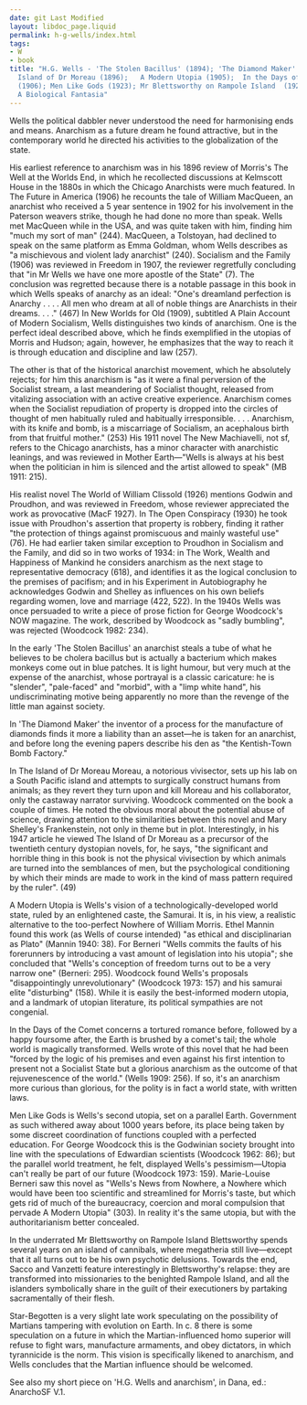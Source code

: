 ```yaml
---
date: git Last Modified
layout: libdoc_page.liquid
permalink: h-g-wells/index.html
tags:
- W
- book
title: "H.G. Wells - 'The Stolen Bacillus' (1894); 'The Diamond Maker'  (1895);   The
  Island of Dr Moreau (1896);   A Modern Utopia (1905);  In the Days of the Comet
  (1906); Men Like Gods (1923); Mr Blettsworthy on Rampole Island  (1928);  Star-Begotten:
  A Biological Fantasia"
---
```


Wells the political dabbler never understood the need for harmonising ends and means. Anarchism as a future dream he found attractive, but in the contemporary world he directed his activities to the globalization of the state.

His earliest reference to anarchism was in his 1896 review of Morris's  The Well at the Worlds End, in which he recollected discussions at Kelmscott House in the 1880s in which the Chicago Anarchists were much featured. In  The Future in America (1906) he recounts the tale of William MacQueen, an anarchist who received a 5 year sentence in 1902 for his involvement in the Paterson weavers strike, though he had done no more than speak. Wells met MacQueen while in the USA, and was quite taken with him, finding him  "much my sort of man" (244). MacQueen, a Tolstoyan, had declined to speak on the same platform as Emma Goldman, whom Wells describes as  "a mischievous and violent lady anarchist"  (240). Socialism and the Family (1906) was reviewed in Freedom in 1907, the reviewer regretfully concluding that  "in Mr Wells we have one more apostle of the State" (7). The conclusion was regretted because there is a notable passage in this book in which Wells speaks of anarchy as an ideal:  "One's dreamland perfection is Anarchy . . . . All men who dream at all of noble things are Anarchists in their dreams. . . ." (467) In New Worlds for Old (1909), subtitled A Plain Account of Modern Socialism, Wells distinguishes two kinds of anarchism. One is the perfect ideal described above, which he finds exemplified in the utopias of Morris and Hudson; again, however, he emphasizes that the way to reach it is through education and discipline and law (257).

The other is that of the historical anarchist movement, which he absolutely rejects; for him this anarchism is  "as it were a final perversion of the Socialist stream, a last meandering of Socialist thought, released from vitalizing association with an active creative experience. Anarchism comes when the Socialist repudiation of property is dropped into the circles of thought of men habitually ruled and habitually irresponsible. . . . Anarchism, with its knife and bomb, is a miscarriage of Socialism, an acephalous birth from that fruitful mother." (253) His 1911 novel  The New Machiavelli, not sf, refers to the Chicago anarchists, has a minor character with anarchistic leanings, and was reviewed in  Mother Earth—"Wells is always at his best when the politician in him is silenced and the artist allowed to speak" (MB 1911: 215).

His realist novel  The World of William Clissold (1926) mentions Godwin and Proudhon, and was reviewed in  Freedom, whose reviewer appreciated the work as provocative (MacF 1927). In  The Open Conspiracy (1930) he took issue with Proudhon's assertion that property is robbery, finding it rather  "the protection of things against promiscuous and mainly wasteful use" (76). He had earlier taken similar exception to Proudhon in  Socialism and the Family, and did so in two works of 1934: in The Work, Wealth and Happiness of Mankind he considers anarchism as the next stage to representative democracy (618), and identifies it as the logical conclusion to the premises of pacifism; and in his  Experiment in Autobiography he acknowledges Godwin and Shelley as influences on his own beliefs regarding women, love and marriage (422, 522). In the 1940s Wells was once persuaded to write a piece of prose fiction for George Woodcock's  NOW magazine. The work, described by Woodcock as "sadly bumbling", was rejected (Woodcock 1982: 234).

In the early 'The Stolen Bacillus' an anarchist steals a tube of what he believes to be cholera bacillus but is actually a bacterium which makes monkeys come out in blue patches. It is light humour, but very much at the expense of the anarchist, whose portrayal is a classic caricature:  he is "slender", "pale-faced" and "morbid", with a "limp white hand", his  undiscriminating motive being apparently no more than the revenge of the little  man against society.

In 'The Diamond Maker' the inventor of a process for the manufacture of diamonds finds it more a liability than an asset—he is taken for an anarchist, and before long the evening papers describe his den as  "the Kentish-Town Bomb Factory."

In The Island of Dr Moreau Moreau, a  notorious vivisector, sets up his lab on a South Pacific island and attempts to  surgically construct humans from animals; as they revert they turn upon and kill  Moreau and his collaborator, only the castaway narrator surviving. Woodcock  commented on the book a couple of times. He noted the obvious moral about the  potential abuse of science, drawing attention to the similarities between this  novel and Mary Shelley's Frankenstein, not only in theme but in plot.  Interestingly, in his 1947 article he viewed The Island of Dr Moreau as a  precursor of the twentieth century dystopian novels, for, he says, "the  significant and horrible thing in this book is not the physical vivisection by  which animals are turned into the semblances of men, but the psychological  conditioning by which their minds are made to work in the kind of mass pattern  required by the ruler". (49)

A Modern Utopia is Wells's vision of a technologically-developed world state, ruled by an enlightened caste, the Samurai. It is, in his view, a realistic alternative to the too-perfect Nowhere of William Morris. Ethel Mannin found this work (as Wells of course intended)  "as ethical and disciplinarian as Plato" (Mannin 1940: 38). For Berneri "Wells  commits the faults of his forerunners by introducing a vast amount of  legislation into his utopia"; she concluded that "Wells's conception of freedom turns out to be a very narrow one" (Berneri: 295). Woodcock found Wells's proposals  "disappointingly unrevolutionary" (Woodcock 1973: 157) and his samurai elite "disturbing" (158).  While it is easily the best-informed modern utopia, and a landmark of utopian literature, its political sympathies are not congenial.

In the Days of the Comet concerns a tortured romance before, followed by a happy foursome after, the Earth is brushed by a comet's tail; the whole world is magically transformed. Wells wrote of this novel that he had been  "forced by the logic of his premises and even against his first intention to present not a Socialist State but a glorious anarchism as the outcome of that rejuvenescence of the world." (Wells 1909: 256). If so, it's an anarchism more curious than glorious, for the polity is in fact a world state, with written laws.

Men Like Gods is Wells's second utopia, set on a parallel Earth. Government as such withered away about 1000 years before, its place being taken by some discreet coordination of functions coupled with a perfected education. For George Woodcock this is the Godwinian society brought into line with the speculations of Edwardian scientists (Woodcock 1962: 86); but the parallel world treatment, he felt, displayed Wells's pessimism—Utopia can't really be part of our future (Woodcock 1973: 159). Marie-Louise Berneri saw this novel as  "Wells's  News from Nowhere, a Nowhere which would have been too scientific and streamlined for Morris's taste, but which gets rid of much of the bureaucracy, coercion and moral compulsion that pervade  A Modern Utopia" (303). In reality it's the same utopia, but with the authoritarianism better concealed.

In the underrated Mr Blettsworthy on Rampole Island Blettsworthy spends several years on an island of cannibals, where megatheria still live—except that it all turns out to be his own psychotic delusions. Towards the end, Sacco and
Vanzetti feature interestingly in Blettsworthy's relapse: they are transformed into missionaries to the benighted Rampole Island, and all the islanders symbolically share in the guilt of their executioners by partaking sacramentally of their flesh.

Star-Begotten is a very slight late work speculating on the possibility of Martians tampering with evolution on Earth. In c. 8 there is some speculation on a future in which the Martian-influenced homo superior will refuse to fight wars, manufacture armaments, and obey dictators, in which tyrannicide is the norm. This vision is specifically likened to anarchism, and Wells concludes that the Martian influence should be welcomed.

See also my short piece on 'H.G. Wells and  anarchism', in Dana, ed.: AnarchoSF V.1.